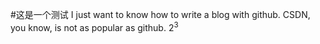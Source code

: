 #这是一个测试
I just want to know how to write a blog with github. CSDN, you know, is not as popular as github.
$2^3$
